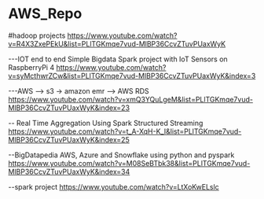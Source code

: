 # AWS_Repo


#hadoop projects
https://www.youtube.com/watch?v=R4X3ZxePEkU&list=PLlTGKmqe7vud-MlBP36CcvZTuvPUaxWyK

---IOT end to end
Simple Bigdata Spark project with IoT Sensors on RaspberryPi 4
https://www.youtube.com/watch?v=syMcthwrZCw&list=PLlTGKmqe7vud-MlBP36CcvZTuvPUaxWyK&index=3


---AWS --> s3 -> amazon emr --> AWS RDS
https://www.youtube.com/watch?v=xmQ3YQuLgeM&list=PLlTGKmqe7vud-MlBP36CcvZTuvPUaxWyK&index=23

-- Real Time Aggregation Using Spark Structured Streaming
https://www.youtube.com/watch?v=t_A-XqH-K_I&list=PLlTGKmqe7vud-MlBP36CcvZTuvPUaxWyK&index=25

--BigDatapedia AWS, Azure and Snowflake using python and pyspark
https://www.youtube.com/watch?v=M08SeBTbk38&list=PLlTGKmqe7vud-MlBP36CcvZTuvPUaxWyK&index=34

--spark project
https://www.youtube.com/watch?v=LtXoKwELslc
